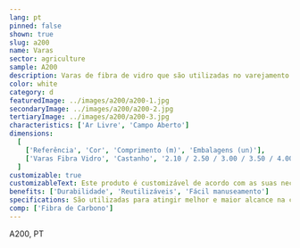 ```yaml
---
lang: pt
pinned: false
shown: true
slug: a200
name: Varas
sector: agriculture
sample: A200
description: Varas de fibra de vidro que são utilizadas no varejamento dos olivais e frutos secos.
color: white
category: d
featuredImage: ../images/a200/a200-1.jpg
secondaryImage: ../images/a200/a200-2.jpg
tertiaryImage: ../images/a200/a200-3.jpg
characteristics: ['Ar Livre', 'Campo Aberto']
dimensions:
  [
    ['Referência', 'Cor', 'Comprimento (m)', 'Embalagens (un)'],
    ['Varas Fibra Vidro', 'Castanho', '2.10 / 2.50 / 3.00 / 3.50 / 4.00', '10'],
  ]
customizable: true
customizableText: Este produto é customizável de acordo com as suas necessidades. Contacte-nos para mais informações.
benefits: ['Durabilidade', 'Reutilizáveis', 'Fácil manuseamento']
specifications: São utilizadas para atingir melhor e maior alcance na colheita do fruto.
comp: ['Fibra de Carbono']
---
```


A200, PT

